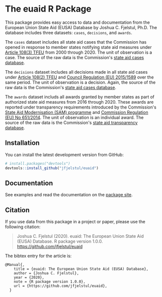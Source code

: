 # The euaid R Package

This package provides easy access to data and documentation from the European Union State Aid (EUSA) Database by Joshua C. Fjelstul, Ph.D. The database includes three datasets: `cases`, `decisions`, and `awards`. 

The `cases` dataset includes all state aid cases that the Commission has opened in response to member states notifying state aid measures under [Article 108(3) TFEU](https://eur-lex.europa.eu/legal-content/EN/TXT/?uri=CELEX:12008E108) from 2000 through 2020. The unit of observation is a case. The source of the raw data is the Commission's [state aid cases database](https://ec.europa.eu/competition/elojade/isef/).

The `decisions` dataset includes all decisions made in all state aid cases under [Article 108(2) TFEU](https://eur-lex.europa.eu/legal-content/EN/TXT/?uri=CELEX:12008E108) and [Council Regulation (EU) 2015/1589](https://eur-lex.europa.eu/legal-content/EN/TXT/?uri=celex:32015R1589) over the same period. The unit of observation is a decision. Again, the source of the raw data is the Commission's [state aid cases database](https://ec.europa.eu/competition/elojade/isef/).

The `awards` dataset includs all awards granted by member states as part of authorized state aid measures from 2016 through 2020. These awards are reported under transparency requirements introduced by the Commission's [State Aid Modernisation (SAM) programme](https://eur-lex.europa.eu/legal-content/EN/ALL/?uri=CELEX:52012DC0209) and [Commission Regulation (EU) No 651/2014](https://eur-lex.europa.eu/legal-content/EN/TXT/?uri=CELEX:32014R0651). The unit of observation is an individual award. The source of the raw data is the Commission's [state aid transparency database](https://webgate.ec.europa.eu/competition/transparency/public?lang=en).

## Installation

You can install the latest development version from GitHub:

```r
# install.packages("devtools")
devtools::install_github("jfjelstul/euaid")
```

## Documentation

See examples and read the documentation on the [package site](https://jfjelstul.github.io/euaid/). 

## Citation

If you use data from this package in a project or paper, please use the following citation:

> Joshua C. Fjelstul (2020). euaid: The European Union State Aid (EUSA) Database. R package version 1.0.0. https://github.com/jfjelstul/euaid

The bibtex entry for the article is:

```
@Manual{,
    title = {euaid: The European Union State Aid (EUSA) Database},
    author = {Joshua C. Fjelstul},
    year = {2020},
    note = {R package version 1.0.0},
    url = {https://github.com/jfjelstul/euaid},
  }
```
